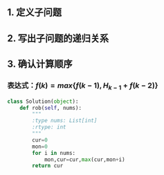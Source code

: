 ## 1. 定义子问题
## 2. 写出子问题的递归关系  
## 3. 确认计算顺序  
### 表达式：$f(k)=max${$f(k-1),H_{k-1}+f(k-2)$}  

```python
class Solution(object):
    def rob(self, nums):
        """
        :type nums: List[int]
        :rtype: int
        """
        cur=0
        mon=0
        for i in nums:
            mon,cur=cur,max(cur,mon+i)
        return cur
```